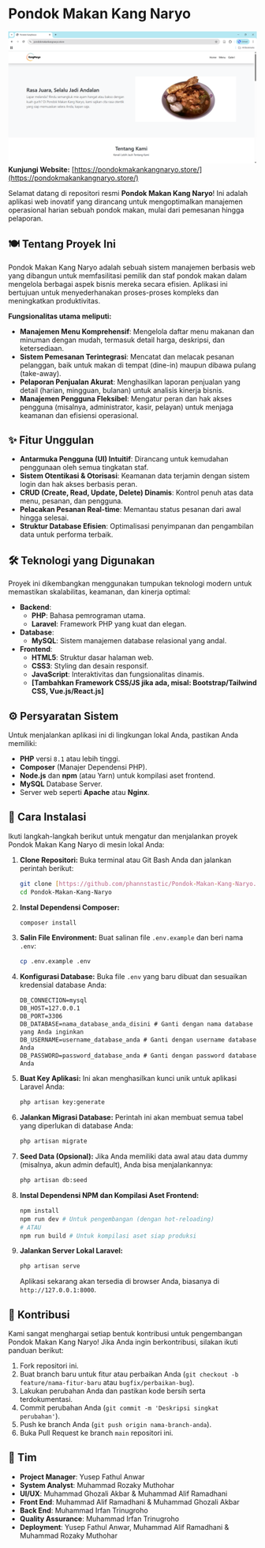 # Pondok Makan Kang Naryo

![Screenshot Website](https://raw.githubusercontent.com/phannstastic/Pondok-Makan-Kang-Naryo/main/deployment/Screenshot%202025-07-27%20112153.png)
**Kunjungi Website:** [https://pondokmakankangnaryo.store/](https://pondokmakankangnaryo.store/)

Selamat datang di repositori resmi **Pondok Makan Kang Naryo**! Ini adalah aplikasi web inovatif yang dirancang untuk mengoptimalkan manajemen operasional harian sebuah pondok makan, mulai dari pemesanan hingga pelaporan.

## 🍽️ Tentang Proyek Ini

Pondok Makan Kang Naryo adalah sebuah sistem manajemen berbasis web yang dibangun untuk memfasilitasi pemilik dan staf pondok makan dalam mengelola berbagai aspek bisnis mereka secara efisien. Aplikasi ini bertujuan untuk menyederhanakan proses-proses kompleks dan meningkatkan produktivitas.

**Fungsionalitas utama meliputi:**

* **Manajemen Menu Komprehensif**: Mengelola daftar menu makanan dan minuman dengan mudah, termasuk detail harga, deskripsi, dan ketersediaan.
* **Sistem Pemesanan Terintegrasi**: Mencatat dan melacak pesanan pelanggan, baik untuk makan di tempat (dine-in) maupun dibawa pulang (take-away).
* **Pelaporan Penjualan Akurat**: Menghasilkan laporan penjualan yang detail (harian, mingguan, bulanan) untuk analisis kinerja bisnis.
* **Manajemen Pengguna Fleksibel**: Mengatur peran dan hak akses pengguna (misalnya, administrator, kasir, pelayan) untuk menjaga keamanan dan efisiensi operasional.

## ✨ Fitur Unggulan

* **Antarmuka Pengguna (UI) Intuitif**: Dirancang untuk kemudahan penggunaan oleh semua tingkatan staf.
* **Sistem Otentikasi & Otorisasi**: Keamanan data terjamin dengan sistem login dan hak akses berbasis peran.
* **CRUD (Create, Read, Update, Delete) Dinamis**: Kontrol penuh atas data menu, pesanan, dan pengguna.
* **Pelacakan Pesanan Real-time**: Memantau status pesanan dari awal hingga selesai.
* **Struktur Database Efisien**: Optimalisasi penyimpanan dan pengambilan data untuk performa terbaik.

## 🛠️ Teknologi yang Digunakan

Proyek ini dikembangkan menggunakan tumpukan teknologi modern untuk memastikan skalabilitas, keamanan, dan kinerja optimal:

* **Backend**:
    * **PHP**: Bahasa pemrograman utama.
    * **Laravel**: Framework PHP yang kuat dan elegan.
* **Database**:
    * **MySQL**: Sistem manajemen database relasional yang andal.
* **Frontend**:
    * **HTML5**: Struktur dasar halaman web.
    * **CSS3**: Styling dan desain responsif.
    * **JavaScript**: Interaktivitas dan fungsionalitas dinamis.
    * **[Tambahkan Framework CSS/JS jika ada, misal: Bootstrap/Tailwind CSS, Vue.js/React.js]**

## ⚙️ Persyaratan Sistem

Untuk menjalankan aplikasi ini di lingkungan lokal Anda, pastikan Anda memiliki:

* **PHP** versi `8.1` atau lebih tinggi.
* **Composer** (Manajer Dependensi PHP).
* **Node.js** dan **npm** (atau Yarn) untuk kompilasi aset frontend.
* **MySQL** Database Server.
* Server web seperti **Apache** atau **Nginx**.

## 🚀 Cara Instalasi

Ikuti langkah-langkah berikut untuk mengatur dan menjalankan proyek Pondok Makan Kang Naryo di mesin lokal Anda:

1.  **Clone Repositori:**
    Buka terminal atau Git Bash Anda dan jalankan perintah berikut:
    ```bash
    git clone [https://github.com/phannstastic/Pondok-Makan-Kang-Naryo.git](https://github.com/phannstastic/Pondok-Makan-Kang-Naryo.git)
    cd Pondok-Makan-Kang-Naryo
    ```

2.  **Instal Dependensi Composer:**
    ```bash
    composer install
    ```

3.  **Salin File Environment:**
    Buat salinan file `.env.example` dan beri nama `.env`:
    ```bash
    cp .env.example .env
    ```

4.  **Konfigurasi Database:**
    Buka file `.env` yang baru dibuat dan sesuaikan kredensial database Anda:
    ```dotenv
    DB_CONNECTION=mysql
    DB_HOST=127.0.0.1
    DB_PORT=3306
    DB_DATABASE=nama_database_anda_disini # Ganti dengan nama database yang Anda inginkan
    DB_USERNAME=username_database_anda # Ganti dengan username database Anda
    DB_PASSWORD=password_database_anda # Ganti dengan password database Anda
    ```

5.  **Buat Key Aplikasi:**
    Ini akan menghasilkan kunci unik untuk aplikasi Laravel Anda:
    ```bash
    php artisan key:generate
    ```

6.  **Jalankan Migrasi Database:**
    Perintah ini akan membuat semua tabel yang diperlukan di database Anda:
    ```bash
    php artisan migrate
    ```

7.  **Seed Data (Opsional):**
    Jika Anda memiliki data awal atau data dummy (misalnya, akun admin default), Anda bisa menjalankannya:
    ```bash
    php artisan db:seed
    ```

8.  **Instal Dependensi NPM dan Kompilasi Aset Frontend:**
    ```bash
    npm install
    npm run dev # Untuk pengembangan (dengan hot-reloading)
    # ATAU
    npm run build # Untuk kompilasi aset siap produksi
    ```

9.  **Jalankan Server Lokal Laravel:**
    ```bash
    php artisan serve
    ```
    Aplikasi sekarang akan tersedia di browser Anda, biasanya di `http://127.0.0.1:8000`.

## 🤝 Kontribusi

Kami sangat menghargai setiap bentuk kontribusi untuk pengembangan Pondok Makan Kang Naryo! Jika Anda ingin berkontribusi, silakan ikuti panduan berikut:

1.  Fork repositori ini.
2.  Buat branch baru untuk fitur atau perbaikan Anda (`git checkout -b feature/nama-fitur-baru` atau `bugfix/perbaikan-bug`).
3.  Lakukan perubahan Anda dan pastikan kode bersih serta terdokumentasi.
4.  Commit perubahan Anda (`git commit -m 'Deskripsi singkat perubahan'`).
5.  Push ke branch Anda (`git push origin nama-branch-anda`).
6.  Buka Pull Request ke branch `main` repositori ini.

## 📧 Tim

* **Project Manager**: Yusep Fathul Anwar
* **System Analyst**: Muhammad Rozaky Muthohar
* **UI/UX**: Muhammad Ghozali Akbar & Muhammad Alif Ramadhani
* **Front End**: Muhammad Alif Ramadhani & Muhammad Ghozali Akbar
* **Back End**: Muhammad Irfan Trinugroho
* **Quality Assurance**: Muhammad Irfan Trinugroho
* **Deployment**: Yusep Fathul Anwar, Muhammad Alif Ramadhani & Muhammad Rozaky Muthohar
